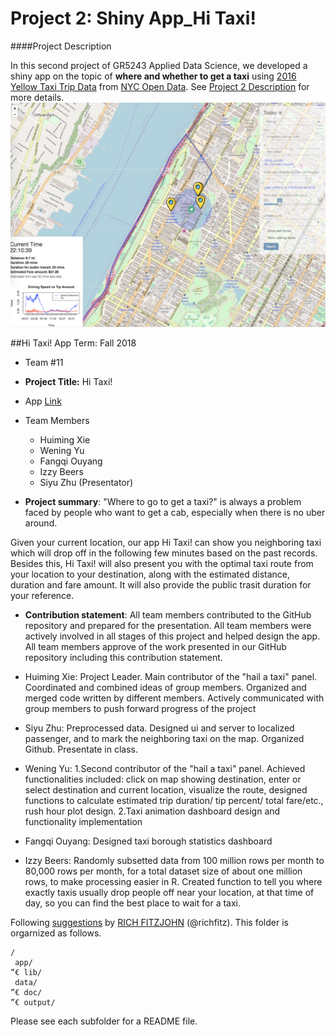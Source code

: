 # Project 2: Shiny App_Hi Taxi!
####Project Description

In this second project of GR5243 Applied Data Science, we developed a shiny app on the topic of **where and whether to get a taxi** using [2016 Yellow Taxi Trip Data](https://data.cityofnewyork.us/Transportation/2016-Yellow-Taxi-Trip-Data/k67s-dv2t) from [NYC Open Data](https://opendata.cityofnewyork.us/). See [Project 2 Description](doc/project2_desc.md) for more details.  
![screenshot](doc/figure1.png)

##Hi Taxi! App
Term: Fall 2018

+ Team #11
+ **Project Title:** Hi Taxi!
 + App [Link](https://judycom.shinyapps.io/yellowtaxinyc/)
 + Team Members
	+ Huiming Xie
	+ Wening Yu
	+ Fangqi Ouyang
	+ Izzy Beers
	+ Siyu Zhu (Presentator)

+ **Project summary**: "Where to go to get a taxi?" is always a problem faced by people who want to get a cab, especially when there is no uber around. 

 Given your current location, our app Hi Taxi! can show you neighboring taxi which will drop off in the following few minutes based on the past records. Besides this, Hi Taxi! will also present you with the optimal taxi route from your location to your destination, along with the estimated distance, duration and fare amount. It will also provide the public trasit duration for your reference.

+ **Contribution statement**: All team members contributed to the GitHub repository and prepared for the presentation. All team members were actively involved in all stages of this project and helped design the app. All team members approve of the work presented in our GitHub repository including this contribution statement.

 + Huiming Xie: Project Leader. Main contributor of the "hail a taxi" panel. Coordinated and combined ideas of group members. Organized and merged code written by different members. Actively communicated with group members to push forward progress of the project 
 + Siyu Zhu: Preprocessed data. Designed ui and server to localized passenger, and to mark the neighboring taxi on the map. Organized Github. Presentate in class. 
 + Wening Yu: 1.Second contributor of the "hail a taxi" panel. Achieved functionalities included: click on map showing destination, enter or select destination and current location, visualize the route, designed functions to calculate estimated trip duration/ tip percent/ total fare/etc., rush hour plot design. 2.Taxi animation dashboard design and functionality implementation

 + Fangqi Ouyang: Designed taxi borough statistics dashboard
 + Izzy Beers: Randomly subsetted data from 100 million rows per month to 80,000 rows per month, for a total dataset size of about one million rows, to make processing easier in R.  Created function to tell you where exactly taxis usually drop people off near your location, at that time of day, so you can find the best place to wait for a taxi.






Following [suggestions](http://nicercode.github.io/blog/2013-04-05-projects/) by [RICH FITZJOHN](http://nicercode.github.io/about/#Team) (@richfitz). This folder is orgarnized as follows.

```
/
 app/
”€ lib/
 data/
”€ doc/
”€ output/
```

Please see each subfolder for a README file.

